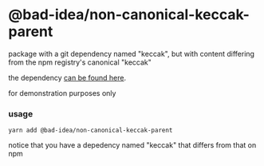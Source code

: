 # @bad-idea/non-canonical-keccak-parent

package with a git dependency named "keccak", but with content differing from the npm registry's canonical "keccak"

the dependency [can be found here](https://github.com/LavaMoat/bad-idea-collection-non-canonical-keccak).

for demonstration purposes only


### usage

```
yarn add @bad-idea/non-canonical-keccak-parent
```

notice that you have a depedency named "keccak" that differs from that on npm
